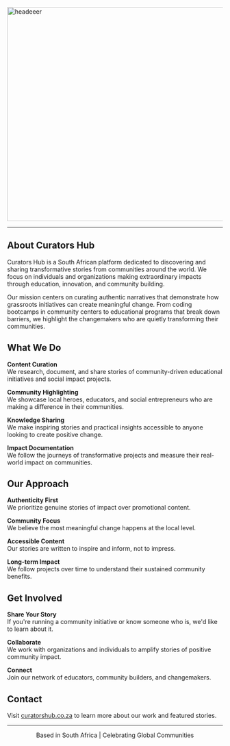 <img width="1500" height="500" alt="headeeer" src="https://github.com/user-attachments/assets/dedf7e11-49e2-46a1-a9ca-d89ccc87f968" />
<div align="center">

</div>

---

## About Curators Hub

Curators Hub is a South African platform dedicated to discovering and sharing transformative stories from communities around the world. We focus on individuals and organizations making extraordinary impacts through education, innovation, and community building.

Our mission centers on curating authentic narratives that demonstrate how grassroots initiatives can create meaningful change. From coding bootcamps in community centers to educational programs that break down barriers, we highlight the changemakers who are quietly transforming their communities.

## What We Do

**Content Curation**  
We research, document, and share stories of community-driven educational initiatives and social impact projects.

**Community Highlighting**  
We showcase local heroes, educators, and social entrepreneurs who are making a difference in their communities.

**Knowledge Sharing**  
We make inspiring stories and practical insights accessible to anyone looking to create positive change.

**Impact Documentation**  
We follow the journeys of transformative projects and measure their real-world impact on communities.


## Our Approach

**Authenticity First**  
We prioritize genuine stories of impact over promotional content.

**Community Focus**  
We believe the most meaningful change happens at the local level.

**Accessible Content**  
Our stories are written to inspire and inform, not to impress.

**Long-term Impact**  
We follow projects over time to understand their sustained community benefits.

## Get Involved

**Share Your Story**  
If you're running a community initiative or know someone who is, we'd like to learn about it.

**Collaborate**  
We work with organizations and individuals to amplify stories of positive community impact.

**Connect**  
Join our network of educators, community builders, and changemakers.

## Contact

Visit [curatorshub.co.za](https://www.curatorshub.co.za/) to learn more about our work and featured stories.

---

<div align="center">

Based in South Africa | Celebrating Global Communities

</div>
